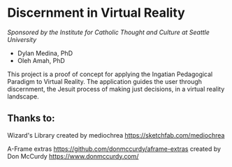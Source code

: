 # Discernment in Virtual Reality
_Sponsored by the Institute for Catholic Thought and Culture at Seattle University_

* Dylan Medina, PhD
* Oleh Amah, PhD 

This project is a proof of concept for applying the Ingatian Pedagogical Paradigm to Virtual Reality. The application guides the user through discernment, the Jesuit process of making just decisions, in a virtual reality landscape. 

## Thanks to:
Wizard's Library created by mediochrea https://sketchfab.com/mediochrea

A-Frame extras https://github.com/donmccurdy/aframe-extras 
created by Don McCurdy https://www.donmccurdy.com/
